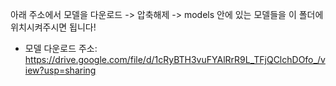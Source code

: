 아래 주소에서 모델을 다운로드 -> 압축해제 -> models 안에 있는 모델들을 이 폴더에 위치시켜주시면 됩니다!
- 모델 다운로드 주소: https://drive.google.com/file/d/1cRyBTH3vuFYAlRrR9L_TFjQClchDOfo_/view?usp=sharing

